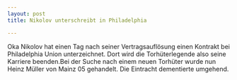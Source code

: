 ```yaml
---
layout: post
title: Nikolov unterschreibt in Philadelphia

---
```


Oka Nikolov hat einen Tag nach seiner Vertragsauflösung einen Kontrakt bei Philadelphia Union unterzeichnet. Dort wird die Torhüterlegende also seine Karriere beenden.Bei der Suche nach einem neuen Torhüter wurde nun Heinz Müller von Mainz 05 gehandelt. Die Eintracht dementierte umgehend.


